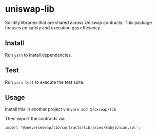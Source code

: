 # uniswap-lib

Solidity libraries that are shared across Uniswap contracts. This package focuses on safety and execution gas efficiency.

## Install

Run `yarn` to install dependencies.

## Test

Run `yarn test` to execute the test suite.

## Usage

Install this in another project via `yarn add @foxswap/lib`

Then import the contracts via:

```solidity
import '@oneverseswap/lib/contracts/libraries/Babylonian.sol';

```
